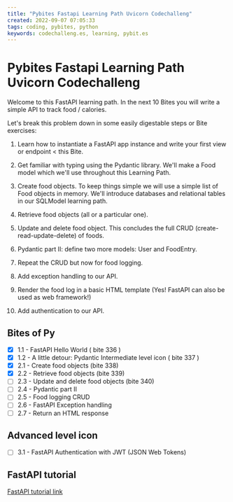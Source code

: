 ```yaml
---
title: "Pybites Fastapi Learning Path Uvicorn Codechalleng"
created: 2022-09-07 07:05:33
tags: coding, pybites, python
keywords: codechalleng.es, learning, pybit.es
---
```


# Pybites Fastapi Learning Path Uvicorn Codechalleng

Welcome to this FastAPI learning path. In the next 10 Bites you will write a simple API to track food / calories.

Let's break this problem down in some easily digestable steps or Bite exercises:

1. Learn how to instantiate a FastAPI app instance and write your first view or endpoint < this Bite.

2. Get familiar with typing using the Pydantic library. We'll make a Food model which we'll use throughout this Learning Path.

3. Create food objects. To keep things simple we will use a simple list of Food objects in memory. We'll introduce databases and relational tables in our SQLModel learning path.

4. Retrieve food objects (all or a particular one).

5. Update and delete food object. This concludes the full CRUD (create-read-update-delete) of foods.

6. Pydantic part II: define two more models: User and FoodEntry.

7. Repeat the CRUD but now for food logging.

8. Add exception handling to our API.

9. Render the food log in a basic HTML template (Yes! FastAPI can also be used as web framework!)

10. Add authentication to our API.

## Bites of Py

- [x] 1.1 - FastAPI Hello World ( bite 336 )
- [x] 1.2 - A little detour: Pydantic Intermediate level icon ( bite 337 )
- [x] 2.1 - Create food objects (bite 338)
- [x] 2.2 - Retrieve food objects (bite 339)
- [ ] 2.3 - Update and delete food objects (bite 340)
- [ ] 2.4 - Pydantic part II
- [ ] 2.5 - Food logging CRUD
- [ ] 2.6 - FastAPI Exception handling
- [ ] 2.7 - Return an HTML response

## Advanced level icon

- [ ] 3.1 - FastAPI Authentication with JWT (JSON Web Tokens)

## FastAPI tutorial

[FastAPI tutorial link](https://fastapi.tiangolo.com/tutorial/)
